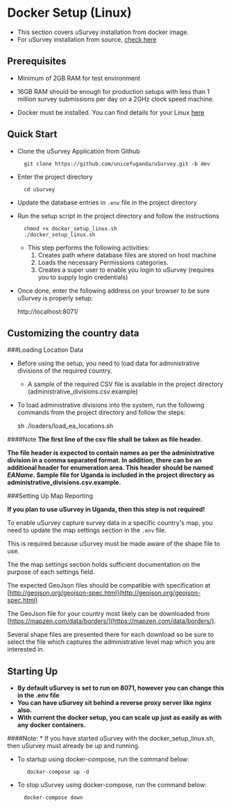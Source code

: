 Docker Setup (Linux)
===================

* This section covers uSurvey installation from docker image. 
* For uSurvey installation from source, [check here](./installation.md)


Prerequisites
------------- 

* Minimum of 2GB RAM for test environment 

* 16GB RAM should be enough for production setups with less than 1 million survey submissions per day on a 2GHz clock speed machine.

* Docker must be installed. You can find details for your Linux [here](https://docs.docker.com/engine/installation/)


Quick Start
-----------

* Clone the uSurvey Application from Github 

        git clone https://github.com/unicefuganda/uSurvey.git -b dev


* Enter the project directory 

        cd uSurvey

* Update the database entries in ``.env`` file in the project directory
        
* Run the setup script in the project directory and follow the instructions

        chmod +x docker_setup_linux.sh
        ./docker_setup_linux.sh
        
    * This step performs the following activities:
        1. Creates path where database files are stored on host machine
        2. Loads the necessary Permissions categories.
        3. Creates a super user to enable you login to uSurvey (requires you to supply login credentials)

* Once done, enter the following address on your browser to be sure uSurvey is properly setup:
    
    
    http://localhost:8071/



Customizing the country data
----------------------------
       
###Loading Location Data
       
* Before using the setup, you need to load data for administrative divisions of the required country.

    * A sample of the required CSV file is available in the project directory (administrative_divisions.csv.example)

* To load administrative divisions into the system, run the following commands from the project directory and follow the steps:    


    sh ./loaders/load_ea_locations.sh

####Note
**The first line of the csv file shall be taken as file header.** 

**The file header is expected to contain names as per the administrative division in a comma separated format. In addition, there can be an additional header for enumeration area. This header should be named *EAName*. Sample file for Uganda is included in the project directory as administrative_divisions.csv.example.**


###Setting Up Map Reporting

**If you plan to use uSurvey in Uganda, then this step is not required!**

To enable uSurvey capture survey data in a specific country's map, you need to update the map settings section in the ``.env`` file.

This is required because uSurvey must be made aware of the shape file to use. 

The the map settings section holds sufficient documentation on the purpose of each settings field.

The expected GeoJson files should be compatible with specification at [http://geojson.org/geojson-spec.html](http://geojson.org/geojson-spec.html)

The GeoJson file for your country most likely can be downloaded from [https://mapzen.com/data/borders/](https://mapzen.com/data/borders/).

Several shape files are presented there for each download so be sure to select the file which captures the administrative level map which you are interested in.


Starting Up
-----------

* **By default uSurvey is set to run on 8071, however you can change this in the .env file**
* **You can have uSurvey sit behind a reverse proxy server like nginx also.**
* **With current the docker setup, you can scale up just as easily as with any docker containers.**

####Note:
    * If you have started uSurvey with the docker_setup_linux.sh, then uSurvey must already be up and running.

* To startup using docker-compose, run the command below:

         docker-compose up -d
        
* To stop uSurvey using docker-compose, run the command below:
        
        docker-compose down
